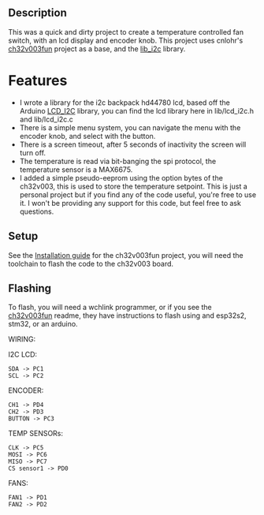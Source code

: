 
## Description
This was a quick and dirty project to create a temperature controlled fan switch, with an lcd display and encoder knob.
This project uses cnlohr's [ch32v003fun](https://github.com/cnlohr/ch32v003fun) project as a base,
and the [lib_i2c](https://github.com/ADBeta/CH32V003_lib_i2c.) library.


# Features
- I wrote a library for the i2c backpack hd44780 lcd, based off the Arduino [LCD_I2C](https://github.com/blackhack/LCD_I2C) library,
you can find the lcd library here in lib/lcd_i2c.h and lib/lcd_i2c.c
- There is a simple menu system, you can navigate the menu with the encoder knob, and select with the button.
- There is a screen timeout, after 5 seconds of inactivity the screen will turn off.
- The temperature is read via bit-banging the spi protocol, the temperature sensor is a MAX6675.
- I added a simple pseudo-eeprom using the option bytes of the ch32v003, this is used to store the temperature setpoint.
This is just a personal project but if you find any of the code useful, you're free to use it.
I won't be providing any support for this code, but feel free to ask questions.

## Setup
See the [Installation guide](https://github.com/cnlohr/ch32v003fun/wiki/Installation) for the ch32v003fun project, you will need the toolchain to flash the code to the ch32v003 board.


## Flashing
To flash, you will need a wchlink programmer, or if you see the [ch32v003fun](https://github.com/cnlohr/ch32v003fun/tree/master?tab=readme-ov-file) readme, they have instructions to flash using and esp32s2, stm32, or an arduino.

WIRING:

I2C LCD:

    SDA -> PC1
    SCL -> PC2

ENCODER:

    CH1 -> PD4
    CH2 -> PD3
    BUTTON -> PC3
    
TEMP SENSORs:

    CLK -> PC5
    MOSI -> PC6
    MISO -> PC7
    CS sensor1 -> PD0
    
FANS:

    FAN1 -> PD1
    FAN2 -> PD2
